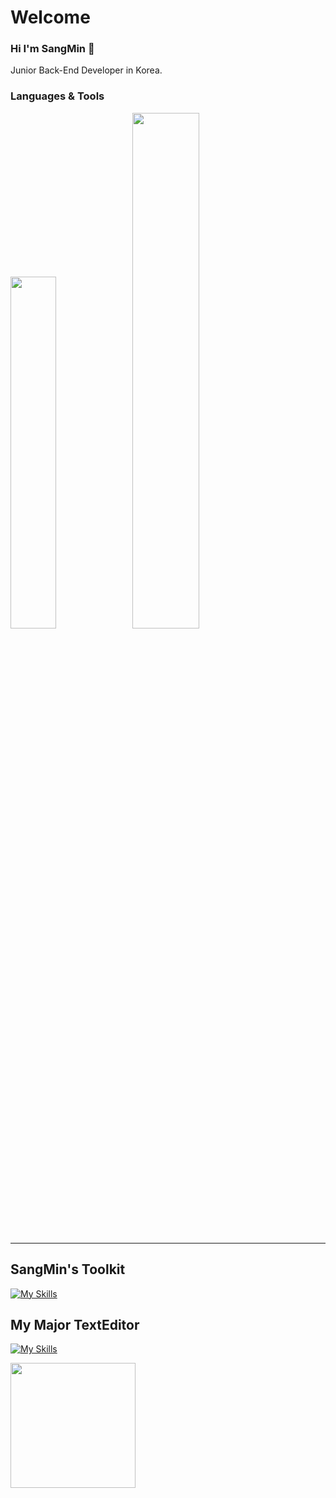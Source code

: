 # Welcome
### Hi I'm SangMin 👋

Junior Back-End Developer in Korea.

### Languages & Tools

<p>
    <img width="38%" src="https://github-readme-stats.vercel.app/api/top-langs/?username=sm010422&layout=compact&theme=dark&hide_border=true&langs_count=6&v=2" />
    <img width="46%" src="https://github-readme-stats.vercel.app/api?username=sm010422&theme=dark&hide_border=true&count_private=true"/>
</p>

---
## SangMin's Toolkit
[![My Skills](https://skillicons.dev/icons?i=apple,git,github,java,py,mysql,mongodb,spring,kafka,neovim,vim,linux,postman,idea,notion,md)](https://skillicons.dev)

## My Major TextEditor
[![My Skills](https://skillicons.dev/icons?i=neovim)](https://skillicons.dev)
<div align="left">
  <img src="https://user-images.githubusercontent.com/292349/213446185-2db63fd5-8c84-459c-9f04-e286382d6e80.png" width="200">
</div>

